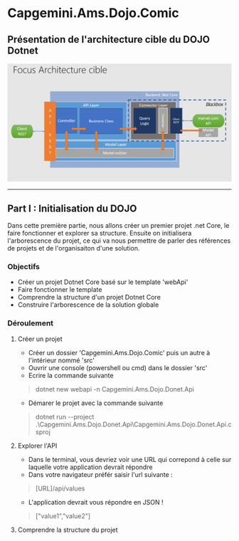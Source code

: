 # Capgemini.Ams.Dojo.Comic

## Présentation de l'architecture cible du DOJO Dotnet

![Schéma de l'architecture](https://github.com/wihary/Capgemini.Ams.Dojo.Comic/raw/develop-dojo/images/archi-dojo-dotnet.png "")

------

## Part I : Initialisation du DOJO

Dans cette première partie, nous allons créer un premier projet .net Core, le faire fonctionner et explorer sa structure. Ensuite on initialisera l'arborescence du projet, ce qui va nous permettre de parler des références de projets et de l'organisaiton d'une solution.

### Objectifs

* Créer un projet Dotnet Core basé sur le template 'webApi'
* Faire fonctionner le template
* Comprendre la structure d'un projet Dotnet Core
* Construire l'arborescence de la solution globale

### Déroulement

1. Créer un projet

    * Créer un dossier 'Capgemini.Ams.Dojo.Comic' puis un autre à l'intérieur nommé 'src'
    * Ouvrir une console (powershell ou cmd) dans le dossier 'src'
    * Ecrire la commande suivante
    > dotnet new webapi -n Capgemini.Ams.Dojo.Donet.Api
    * Démarer le projet avec la commande suivante
    > dotnet run --project .\Capgemini.Ams.Dojo.Donet.Api\Capgemini.Ams.Dojo.Donet.Api.csproj

2. Explorer l'API

    * Dans le terminal, vous devriez voir une URL qui correpond à celle sur laquelle votre application devrait répondre
    * Dans votre navigateur préfér saisir l'url suivante :
    > [URL]/api/values
    * L'application devrait vous répondre en JSON !
    > ["value1","value2"]

3. Comprendre la structure du projet

